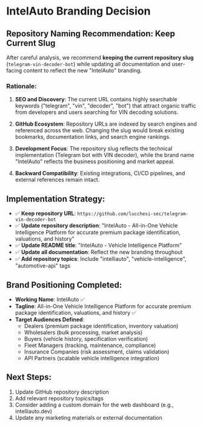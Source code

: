 # IntelAuto Branding Decision

## Repository Naming Recommendation: **Keep Current Slug**

After careful analysis, we recommend **keeping the current repository slug** (`telegram-vin-decoder-bot`) while updating all documentation and user-facing content to reflect the new "IntelAuto" branding.

### Rationale:

1. **SEO and Discovery**: The current URL contains highly searchable keywords ("telegram", "vin", "decoder", "bot") that attract organic traffic from developers and users searching for VIN decoding solutions.

2. **GitHub Ecosystem**: Repository URLs are indexed by search engines and referenced across the web. Changing the slug would break existing bookmarks, documentation links, and search engine rankings.

3. **Development Focus**: The repository slug reflects the technical implementation (Telegram bot with VIN decoder), while the brand name "IntelAuto" reflects the business positioning and market appeal.

4. **Backward Compatibility**: Existing integrations, CI/CD pipelines, and external references remain intact.

## Implementation Strategy:

- ✅ **Keep repository URL**: `https://github.com/lucchesi-sec/telegram-vin-decoder-bot`
- ✅ **Update repository description**: "IntelAuto - All-in-One Vehicle Intelligence Platform for accurate premium package identification, valuations, and history"
- ✅ **Update README title**: "IntelAuto - Vehicle Intelligence Platform"
- ✅ **Update all documentation**: Reflect the new branding throughout
- ✅ **Add repository topics**: Include "intelliauto", "vehicle-intelligence", "automotive-api" tags

## Brand Positioning Completed:

- **Working Name**: IntelAuto ✅
- **Tagline**: All-in-One Vehicle Intelligence Platform for accurate premium package identification, valuations, and history ✅
- **Target Audiences Defined**: 
  - Dealers (premium package identification, inventory valuation)
  - Wholesalers (bulk processing, market analysis)
  - Buyers (vehicle history, specification verification)
  - Fleet Managers (tracking, maintenance, compliance)
  - Insurance Companies (risk assessment, claims validation)
  - API Partners (scalable vehicle intelligence integration)

## Next Steps:
1. Update GitHub repository description
2. Add relevant repository topics/tags
3. Consider adding a custom domain for the web dashboard (e.g., intelliauto.dev)
4. Update any marketing materials or external documentation
